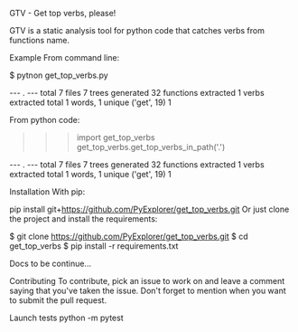 GTV - Get top verbs, please!


GTV is a static analysis tool for python code that catches verbs from functions name.

Example
From command line:

$ pytnon get_top_verbs.py 

--- . ---
total 7 files
7 trees generated
32 functions extracted
1 verbs extracted
total 1 words, 1 unique
('get', 19) 1


From python code:

>>> import get_top_verbs
>>> get_top_verbs.get_top_verbs_in_path('.')

--- . ---
total 7 files
7 trees generated
32 functions extracted
1 verbs extracted
total 1 words, 1 unique
('get', 19) 1


Installation
With pip:

pip install git+https://github.com/PyExplorer/get_top_verbs.git
Or just clone the project and install the requirements:

$ git clone https://github.com/PyExplorer/get_top_verbs.git
$ cd get_top_verbs
$ pip install -r requirements.txt

Docs
to be continue...

Contributing
To contribute, pick an issue to work on and leave a comment saying that you've taken the issue. Don't forget to mention when you want to submit the pull request.

Launch tests
python -m pytest

